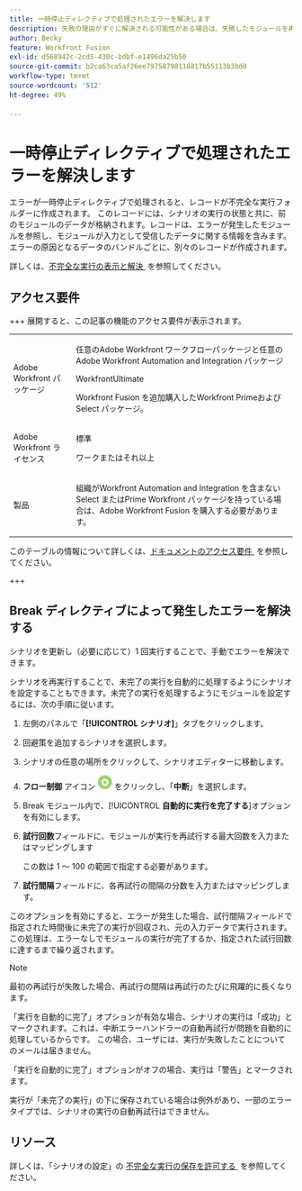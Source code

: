 ```yaml
---
title: 一時停止ディレクティブで処理されたエラーを解決します
description: 失敗の理由がすぐに解決される可能性がある場合は、失敗したモジュールを再実行すると便利な場合があります。
author: Becky
feature: Workfront Fusion
exl-id: d568942c-2cd5-430c-bdbf-e1496da25b50
source-git-commit: b2ca63ca5af26ee79758798118817b55113b3bd0
workflow-type: tm+mt
source-wordcount: '512'
ht-degree: 49%

---
```


# 一時停止ディレクティブで処理されたエラーを解決します

エラーが一時停止ディレクティブで処理されると、レコードが不完全な実行フォルダーに作成されます。 このレコードには、シナリオの実行の状態と共に、前のモジュールのデータが格納されます。レコードは、エラーが発生したモジュールを参照し、モジュールが入力として受信したデータに関する情報を含みます。 エラーの原因となるデータのバンドルごとに、別々のレコードが作成されます。

詳しくは、[&#x200B; 不完全な実行の表示と解決 &#x200B;](/help/workfront-fusion/manage-scenarios/view-and-resolve-incomplete-executions.md) を参照してください。

## アクセス要件

+++ 展開すると、この記事の機能のアクセス要件が表示されます。

<table style="table-layout:auto">
 <col> 
 <col> 
 <tbody> 
  <tr> 
   <td role="rowheader">Adobe Workfront パッケージ</td> 
   <td> <p>任意のAdobe Workfront ワークフローパッケージと任意のAdobe Workfront Automation and Integration パッケージ</p><p>WorkfrontUltimate</p><p>Workfront Fusion を追加購入したWorkfront Primeおよび Select パッケージ。</p> </td> 
  </tr> 
  <tr data-mc-conditions=""> 
   <td role="rowheader">Adobe Workfront ライセンス</td> 
   <td> <p>標準</p><p>ワークまたはそれ以上</p> </td> 
  </tr> 
  <tr> 
   <td role="rowheader">製品</td> 
   <td>
   <p>組織がWorkfront Automation and Integration を含まない Select またはPrime Workfront パッケージを持っている場合は、Adobe Workfront Fusion を購入する必要があります。</li></ul>
   </td> 
  </tr>
 </tbody> 
</table>

このテーブルの情報について詳しくは、[&#x200B; ドキュメントのアクセス要件 &#x200B;](/help/workfront-fusion/references/licenses-and-roles/access-level-requirements-in-documentation.md) を参照してください。

+++

## Break ディレクティブによって発生したエラーを解決する

シナリオを更新し（必要に応じて）1 回実行することで、手動でエラーを解決できます。

シナリオを再実行することで、未完了の実行を自動的に処理するようにシナリオを設定することもできます。未完了の実行を処理するようにモジュールを設定するには、次の手順に従います。

1. 左側のパネルで「**[!UICONTROL シナリオ]**」タブをクリックします。
1. 回避策を追加するシナリオを選択します。
1. シナリオの任意の場所をクリックして、シナリオエディターに移動します。
1. **フロー制御** アイコン ![&#x200B; フロー制御 &#x200B;](assets/flow-control-icon.png) をクリックし、「**中断**」を選択します。
1. Break モジュール内で、[!UICONTROL **自動的に実行を完了する**]&#x200B;オプションを有効にします。
1. **試行回数**&#x200B;フィールドに、モジュールが実行を再試行する最大回数を入力またはマッピングします

   この数は 1 ～ 100 の範囲で指定する必要があります。
1. **試行間隔**&#x200B;フィールドに、各再試行の間隔の分数を入力またはマッピングします。

このオプションを有効にすると、エラーが発生した場合、試行間隔フィールドで指定された時間後に未完了の実行が回収され、元の入力データで実行されます。この処理は、エラーなしでモジュールの実行が完了するか、指定された試行回数に達するまで繰り返されます。

>[!NOTE]
>
>最初の再試行が失敗した場合、再試行の間隔は再試行のたびに飛躍的に長くなります。


「実行を自動的に完了」オプションが有効な場合、シナリオの実行は「成功」とマークされます。これは、中断エラーハンドラーの自動再試行が問題を自動的に処理しているからです。 この場合、ユーザには、実行が失敗したことについてのメールは届きません。

「実行を自動的に完了」オプションがオフの場合、実行は「警告」とマークされます。

実行が「未完了の実行」の下に保存されている場合は例外があり、一部のエラータイプでは、シナリオの実行の自動再試行はできません。

## リソース

詳しくは、「シナリオの設定」の [&#x200B; 不完全な実行の保存を許可する &#x200B;](/help/workfront-fusion/create-scenarios/config-scenarios-settings/configure-scenario-settings.md#allow-storing-incomplete-executions) を参照してください。
